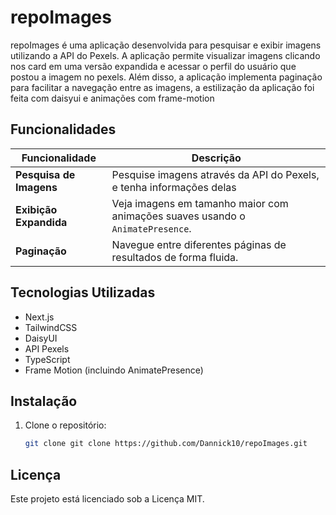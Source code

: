 
# repoImages

repoImages é uma aplicação desenvolvida para pesquisar e exibir imagens utilizando a API do Pexels. A aplicação permite visualizar imagens clicando nos card em uma versão expandida e acessar o perfil do usuário que postou a imagem no pexels. Além disso, a aplicação implementa paginação para facilitar a navegação entre as imagens, a estilização da aplicação foi feita com daisyui e animações com frame-motion


## Funcionalidades

| Funcionalidade       | Descrição                                                                 |
|----------------------|---------------------------------------------------------------------------|
| **Pesquisa de Imagens** | Pesquise imagens através da API do Pexels, e tenha informações delas                         |
| **Exibição Expandida**   | Veja imagens em tamanho maior com animações suaves usando o `AnimatePresence`. |
| **Paginação**            | Navegue entre diferentes páginas de resultados de forma fluida.         |


## Tecnologias Utilizadas

- Next.js
- TailwindCSS
- DaisyUI
- API Pexels
- TypeScript
- Frame Motion (incluindo AnimatePresence)

## Instalação

1. Clone o repositório:
   ```bash
   git clone git clone https://github.com/Dannick10/repoImages.git


## Licença
Este projeto está licenciado sob a Licença MIT.
